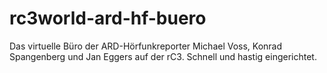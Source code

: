 # rc3world-ard-hf-buero
Das virtuelle Büro der ARD-Hörfunkreporter Michael Voss, Konrad Spangenberg und Jan Eggers auf der rC3. Schnell und hastig eingerichtet.
